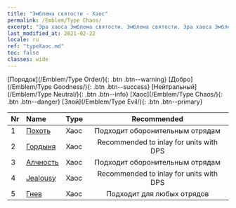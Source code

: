 ```yaml
---
title: "Эмблема святости - Хаос"
permalink: /Emblem/Type Chaos/
excerpt: "Эра хаоса Эмблема святости. Эмблема святости. Эра хаоса Эмблема святости Хаос. Эра хаоса Хаос"
last_modified_at: 2021-02-22
locale: ru
ref: "typeХаос.md"
toc: false
classes: wide
---
```


  [Порядок](/Emblem/Type Order/){: .btn .btn--warning}   [Добро](/Emblem/Type Goodness/){: .btn .btn--success}   [Нейтральный](/Emblem/Type Neutral/){: .btn .btn--info}   [Хаос](/Emblem/Type Chaos/){: .btn .btn--danger}   [Злой](/Emblem/Type Evil/){: .btn .btn--primary} 

  |  Nr  |             Name            |    Type    |   Recommended   |
  |:-----|:----------------------------|:-----------|:---------------:|
  | 1 | [Похоть](/Emblem/Lust/) | Хаос | Подходит оборонительным отрядам | 
  | 2 | [Гордыня](/Emblem/Arrogance/) | Хаос | Recommended to inlay for units with DPS | 
  | 3 | [Алчность](/Emblem/Greed/) | Хаос | Подходит оборонительным отрядам | 
  | 4 | [Jealousy](/Emblem/Jealousy/) | Хаос | Recommended to inlay for units with DPS | 
  | 5 | [Гнев](/Emblem/Anger/) | Хаос | Подходит для любых отрядов | 
